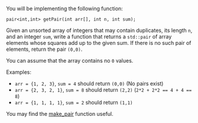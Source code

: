 You will be implementing the following function:

```
pair<int,int> getPair(int arr[], int n, int sum);
```

Given an unsorted array of integers that may contain duplicates, its length
`n`, and an integer `sum`, write a function that returns a `std::pair` of array
elements whose squares add up to the given sum. If there is no such pair of
elements, return the pair `(0,0)`.

You can assume that the array contains no `0` values. 

Examples:

- `arr = {1, 2, 3}`, `sum = 4` should return `(0,0)` (No pairs exist)
- `arr = {2, 3, 2, 1}`, `sum = 8` should return `(2,2)` (`2*2 + 2*2 == 4 + 4 == 8`) 
- `arr = {1, 1, 1, 1}`, `sum = 2` should return `(1,1)`

You may find the <a href="<%= clientFile('cpp-reference/en/cpp/utility/pair/make_pair.html') %>" target="_blank">make_pair</a> function useful.
